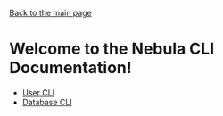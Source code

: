 [Back to the main page](/README.md)

# Welcome to the Nebula CLI Documentation!

- [User CLI](user-cli.md)
- [Database CLI](database-cli.md)
